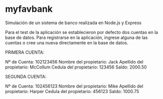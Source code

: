 # myfavbank
Simulación de un sistema de banco realizada en Node.js y Express

Para el test de la aplicación se establecieron por defecto dos cuentas en la base de datos.
Para registrarse en la aplicación, ingrese alguna de las cuentas o cree una nueva directamente en la base de datos.

PRIMERA CUENTA:

Nº de Cuenta: 102123456
Nombre del propietario: Jack
Apellido del propietario: McCollum
Cedula del propietario: 123456
Saldo: 2000.50

SEGUNDA CUENTA:

Nº de Cuenta: 102456123
Nombre del propietario: Mike
Apellido del propietario: Harper
Cedula del propietario: 456123
Saldo: 1000.75
